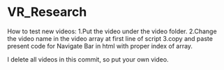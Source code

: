 # VR_Research
How to test new videos:
1.Put the video under the video folder.
2.Change the video name in the video array at first line of script
3.copy and paste present code for Navigate Bar in html with proper index of array.

I delete all videos in this commit, so put your own video.
